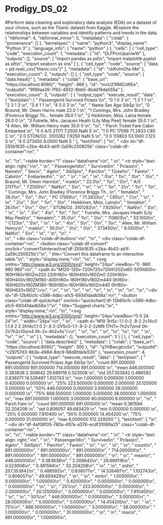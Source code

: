 # Prodigy_DS_02
#Perform data cleaning and exploratory data analysis (EDA) on a dataset of your choice, such as the Titanic dataset from Kaggle. #Explore the relationships between variables and identify patterns and trends in the data.
{
  "nbformat": 4,
  "nbformat_minor": 0,
  "metadata": {
    "colab": {
      "provenance": []
    },
    "kernelspec": {
      "name": "python3",
      "display_name": "Python 3"
    },
    "language_info": {
      "name": "python"
    }
  },
  "cells": [
    {
      "cell_type": "code",
      "execution_count": 1,
      "metadata": {
        "id": "DLFPcnUpaUwW"
      },
      "outputs": [],
      "source": [
        "import pandas as pd\n",
        "import matplotlib.pyplot as plt\n",
        "import seaborn as sns"
      ]
    },
    {
      "cell_type": "code",
      "source": [
        "data = pd.read_csv(\"titanic.csv\")"
      ],
      "metadata": {
        "id": "ckKvImOfa-Me"
      },
      "execution_count": 2,
      "outputs": []
    },
    {
      "cell_type": "code",
      "source": [
        "data.head()"
      ],
      "metadata": {
        "colab": {
          "base_uri": "https://localhost:8080/",
          "height": 466
        },
        "id": "mvU21RMZcWEe",
        "outputId": "9f89aa26-7f92-4932-8bb5-4bdd19da055a"
      },
      "execution_count": 3,
      "outputs": [
        {
          "output_type": "execute_result",
          "data": {
            "text/plain": [
              "   PassengerId  Survived  Pclass  \\\n",
              "0            1         0       3   \n",
              "1            2         1       1   \n",
              "2            3         1       3   \n",
              "3            4         1       1   \n",
              "4            5         0       3   \n",
              "\n",
              "                                                Name     Sex   Age  SibSp  \\\n",
              "0                            Braund, Mr. Owen Harris    male  22.0      1   \n",
              "1  Cumings, Mrs. John Bradley (Florence Briggs Th...  female  38.0      1   \n",
              "2                             Heikkinen, Miss. Laina  female  26.0      0   \n",
              "3       Futrelle, Mrs. Jacques Heath (Lily May Peel)  female  35.0      1   \n",
              "4                           Allen, Mr. William Henry    male  35.0      0   \n",
              "\n",
              "   Parch            Ticket     Fare Cabin Embarked  \n",
              "0      0         A/5 21171   7.2500   NaN        S  \n",
              "1      0          PC 17599  71.2833   C85        C  \n",
              "2      0  STON/O2. 3101282   7.9250   NaN        S  \n",
              "3      0            113803  53.1000  C123        S  \n",
              "4      0            373450   8.0500   NaN        S  "
            ],
            "text/html": [
              "\n",
              "  <div id=\"df-255b1635-c2ba-4b43-ab1f-2a59c250825b\" class=\"colab-df-container\">\n",
              "    <div>\n",
              "<style scoped>\n",
              "    .dataframe tbody tr th:only-of-type {\n",
              "        vertical-align: middle;\n",
              "    }\n",
              "\n",
              "    .dataframe tbody tr th {\n",
              "        vertical-align: top;\n",
              "    }\n",
              "\n",
              "    .dataframe thead th {\n",
              "        text-align: right;\n",
              "    }\n",
              "</style>\n",
              "<table border=\"1\" class=\"dataframe\">\n",
              "  <thead>\n",
              "    <tr style=\"text-align: right;\">\n",
              "      <th></th>\n",
              "      <th>PassengerId</th>\n",
              "      <th>Survived</th>\n",
              "      <th>Pclass</th>\n",
              "      <th>Name</th>\n",
              "      <th>Sex</th>\n",
              "      <th>Age</th>\n",
              "      <th>SibSp</th>\n",
              "      <th>Parch</th>\n",
              "      <th>Ticket</th>\n",
              "      <th>Fare</th>\n",
              "      <th>Cabin</th>\n",
              "      <th>Embarked</th>\n",
              "    </tr>\n",
              "  </thead>\n",
              "  <tbody>\n",
              "    <tr>\n",
              "      <th>0</th>\n",
              "      <td>1</td>\n",
              "      <td>0</td>\n",
              "      <td>3</td>\n",
              "      <td>Braund, Mr. Owen Harris</td>\n",
              "      <td>male</td>\n",
              "      <td>22.0</td>\n",
              "      <td>1</td>\n",
              "      <td>0</td>\n",
              "      <td>A/5 21171</td>\n",
              "      <td>7.2500</td>\n",
              "      <td>NaN</td>\n",
              "      <td>S</td>\n",
              "    </tr>\n",
              "    <tr>\n",
              "      <th>1</th>\n",
              "      <td>2</td>\n",
              "      <td>1</td>\n",
              "      <td>1</td>\n",
              "      <td>Cumings, Mrs. John Bradley (Florence Briggs Th...</td>\n",
              "      <td>female</td>\n",
              "      <td>38.0</td>\n",
              "      <td>1</td>\n",
              "      <td>0</td>\n",
              "      <td>PC 17599</td>\n",
              "      <td>71.2833</td>\n",
              "      <td>C85</td>\n",
              "      <td>C</td>\n",
              "    </tr>\n",
              "    <tr>\n",
              "      <th>2</th>\n",
              "      <td>3</td>\n",
              "      <td>1</td>\n",
              "      <td>3</td>\n",
              "      <td>Heikkinen, Miss. Laina</td>\n",
              "      <td>female</td>\n",
              "      <td>26.0</td>\n",
              "      <td>0</td>\n",
              "      <td>0</td>\n",
              "      <td>STON/O2. 3101282</td>\n",
              "      <td>7.9250</td>\n",
              "      <td>NaN</td>\n",
              "      <td>S</td>\n",
              "    </tr>\n",
              "    <tr>\n",
              "      <th>3</th>\n",
              "      <td>4</td>\n",
              "      <td>1</td>\n",
              "      <td>1</td>\n",
              "      <td>Futrelle, Mrs. Jacques Heath (Lily May Peel)</td>\n",
              "      <td>female</td>\n",
              "      <td>35.0</td>\n",
              "      <td>1</td>\n",
              "      <td>0</td>\n",
              "      <td>113803</td>\n",
              "      <td>53.1000</td>\n",
              "      <td>C123</td>\n",
              "      <td>S</td>\n",
              "    </tr>\n",
              "    <tr>\n",
              "      <th>4</th>\n",
              "      <td>5</td>\n",
              "      <td>0</td>\n",
              "      <td>3</td>\n",
              "      <td>Allen, Mr. William Henry</td>\n",
              "      <td>male</td>\n",
              "      <td>35.0</td>\n",
              "      <td>0</td>\n",
              "      <td>0</td>\n",
              "      <td>373450</td>\n",
              "      <td>8.0500</td>\n",
              "      <td>NaN</td>\n",
              "      <td>S</td>\n",
              "    </tr>\n",
              "  </tbody>\n",
              "</table>\n",
              "</div>\n",
              "    <div class=\"colab-df-buttons\">\n",
              "\n",
              "  <div class=\"colab-df-container\">\n",
              "    <button class=\"colab-df-convert\" onclick=\"convertToInteractive('df-255b1635-c2ba-4b43-ab1f-2a59c250825b')\"\n",
              "            title=\"Convert this dataframe to an interactive table.\"\n",
              "            style=\"display:none;\">\n",
              "\n",
              "  <svg xmlns=\"http://www.w3.org/2000/svg\" height=\"24px\" viewBox=\"0 -960 960 960\">\n",
              "    <path d=\"M120-120v-720h720v720H120Zm60-500h600v-160H180v160Zm220 220h160v-160H400v160Zm0 220h160v-160H400v160ZM180-400h160v-160H180v160Zm440 0h160v-160H620v160ZM180-180h160v-160H180v160Zm440 0h160v-160H620v160Z\"/>\n",
              "  </svg>\n",
              "    </button>\n",
              "\n",
              "  <style>\n",
              "    .colab-df-container {\n",
              "      display:flex;\n",
              "      gap: 12px;\n",
              "    }\n",
              "\n",
              "    .colab-df-convert {\n",
              "      background-color: #E8F0FE;\n",
              "      border: none;\n",
              "      border-radius: 50%;\n",
              "      cursor: pointer;\n",
              "      display: none;\n",
              "      fill: #1967D2;\n",
              "      height: 32px;\n",
              "      padding: 0 0 0 0;\n",
              "      width: 32px;\n",
              "    }\n",
              "\n",
              "    .colab-df-convert:hover {\n",
              "      background-color: #E2EBFA;\n",
              "      box-shadow: 0px 1px 2px rgba(60, 64, 67, 0.3), 0px 1px 3px 1px rgba(60, 64, 67, 0.15);\n",
              "      fill: #174EA6;\n",
              "    }\n",
              "\n",
              "    .colab-df-buttons div {\n",
              "      margin-bottom: 4px;\n",
              "    }\n",
              "\n",
              "    [theme=dark] .colab-df-convert {\n",
              "      background-color: #3B4455;\n",
              "      fill: #D2E3FC;\n",
              "    }\n",
              "\n",
              "    [theme=dark] .colab-df-convert:hover {\n",
              "      background-color: #434B5C;\n",
              "      box-shadow: 0px 1px 3px 1px rgba(0, 0, 0, 0.15);\n",
              "      filter: drop-shadow(0px 1px 2px rgba(0, 0, 0, 0.3));\n",
              "      fill: #FFFFFF;\n",
              "    }\n",
              "  </style>\n",
              "\n",
              "    <script>\n",
              "      const buttonEl =\n",
              "        document.querySelector('#df-255b1635-c2ba-4b43-ab1f-2a59c250825b button.colab-df-convert');\n",
              "      buttonEl.style.display =\n",
              "        google.colab.kernel.accessAllowed ? 'block' : 'none';\n",
              "\n",
              "      async function convertToInteractive(key) {\n",
              "        const element = document.querySelector('#df-255b1635-c2ba-4b43-ab1f-2a59c250825b');\n",
              "        const dataTable =\n",
              "          await google.colab.kernel.invokeFunction('convertToInteractive',\n",
              "                                                    [key], {});\n",
              "        if (!dataTable) return;\n",
              "\n",
              "        const docLinkHtml = 'Like what you see? Visit the ' +\n",
              "          '<a target=\"_blank\" href=https://colab.research.google.com/notebooks/data_table.ipynb>data table notebook</a>'\n",
              "          + ' to learn more about interactive tables.';\n",
              "        element.innerHTML = '';\n",
              "        dataTable['output_type'] = 'display_data';\n",
              "        await google.colab.output.renderOutput(dataTable, element);\n",
              "        const docLink = document.createElement('div');\n",
              "        docLink.innerHTML = docLinkHtml;\n",
              "        element.appendChild(docLink);\n",
              "      }\n",
              "    </script>\n",
              "  </div>\n",
              "\n",
              "\n",
              "<div id=\"df-12b60cfc-c586-4dbc-a1c5-69341dadb58a\">\n",
              "  <button class=\"colab-df-quickchart\" onclick=\"quickchart('df-12b60cfc-c586-4dbc-a1c5-69341dadb58a')\"\n",
              "            title=\"Suggest charts.\"\n",
              "            style=\"display:none;\">\n",
              "\n",
              "<svg xmlns=\"http://www.w3.org/2000/svg\" height=\"24px\"viewBox=\"0 0 24 24\"\n",
              "     width=\"24px\">\n",
              "    <g>\n",
              "        <path d=\"M19 3H5c-1.1 0-2 .9-2 2v14c0 1.1.9 2 2 2h14c1.1 0 2-.9 2-2V5c0-1.1-.9-2-2-2zM9 17H7v-7h2v7zm4 0h-2V7h2v10zm4 0h-2v-4h2v4z\"/>\n",
              "    </g>\n",
              "</svg>\n",
              "  </button>\n",
              "\n",
              "<style>\n",
              "  .colab-df-quickchart {\n",
              "    background-color: #E8F0FE;\n",
              "    border: none;\n",
              "    border-radius: 50%;\n",
              "    cursor: pointer;\n",
              "    display: none;\n",
              "    fill: #1967D2;\n",
              "    height: 32px;\n",
              "    padding: 0 0 0 0;\n",
              "    width: 32px;\n",
              "  }\n",
              "\n",
              "  .colab-df-quickchart:hover {\n",
              "    background-color: #E2EBFA;\n",
              "    box-shadow: 0px 1px 2px rgba(60, 64, 67, 0.3), 0px 1px 3px 1px rgba(60, 64, 67, 0.15);\n",
              "    fill: #174EA6;\n",
              "  }\n",
              "\n",
              "  [theme=dark] .colab-df-quickchart {\n",
              "    background-color: #3B4455;\n",
              "    fill: #D2E3FC;\n",
              "  }\n",
              "\n",
              "  [theme=dark] .colab-df-quickchart:hover {\n",
              "    background-color: #434B5C;\n",
              "    box-shadow: 0px 1px 3px 1px rgba(0, 0, 0, 0.15);\n",
              "    filter: drop-shadow(0px 1px 2px rgba(0, 0, 0, 0.3));\n",
              "    fill: #FFFFFF;\n",
              "  }\n",
              "</style>\n",
              "\n",
              "  <script>\n",
              "    async function quickchart(key) {\n",
              "      const charts = await google.colab.kernel.invokeFunction(\n",
              "          'suggestCharts', [key], {});\n",
              "    }\n",
              "    (() => {\n",
              "      let quickchartButtonEl =\n",
              "        document.querySelector('#df-12b60cfc-c586-4dbc-a1c5-69341dadb58a button');\n",
              "      quickchartButtonEl.style.display =\n",
              "        google.colab.kernel.accessAllowed ? 'block' : 'none';\n",
              "    })();\n",
              "  </script>\n",
              "</div>\n",
              "    </div>\n",
              "  </div>\n"
            ]
          },
          "metadata": {},
          "execution_count": 3
        }
      ]
    },
    {
      "cell_type": "code",
      "source": [
        "data.describe()"
      ],
      "metadata": {
        "colab": {
          "base_uri": "https://localhost:8080/",
          "height": 300
        },
        "id": "q7HBwcgtcxSn",
        "outputId": "c29757d3-8b3e-4984-8dc9-68d8fda1e530"
      },
      "execution_count": 4,
      "outputs": [
        {
          "output_type": "execute_result",
          "data": {
            "text/plain": [
              "       PassengerId    Survived      Pclass         Age       SibSp  \\\n",
              "count   891.000000  891.000000  891.000000  714.000000  891.000000   \n",
              "mean    446.000000    0.383838    2.308642   29.699118    0.523008   \n",
              "std     257.353842    0.486592    0.836071   14.526497    1.102743   \n",
              "min       1.000000    0.000000    1.000000    0.420000    0.000000   \n",
              "25%     223.500000    0.000000    2.000000   20.125000    0.000000   \n",
              "50%     446.000000    0.000000    3.000000   28.000000    0.000000   \n",
              "75%     668.500000    1.000000    3.000000   38.000000    1.000000   \n",
              "max     891.000000    1.000000    3.000000   80.000000    8.000000   \n",
              "\n",
              "            Parch        Fare  \n",
              "count  891.000000  891.000000  \n",
              "mean     0.381594   32.204208  \n",
              "std      0.806057   49.693429  \n",
              "min      0.000000    0.000000  \n",
              "25%      0.000000    7.910400  \n",
              "50%      0.000000   14.454200  \n",
              "75%      0.000000   31.000000  \n",
              "max      6.000000  512.329200  "
            ],
            "text/html": [
              "\n",
              "  <div id=\"df-4af08f05-780a-497a-a376-ecdf31069a25\" class=\"colab-df-container\">\n",
              "    <div>\n",
              "<style scoped>\n",
              "    .dataframe tbody tr th:only-of-type {\n",
              "        vertical-align: middle;\n",
              "    }\n",
              "\n",
              "    .dataframe tbody tr th {\n",
              "        vertical-align: top;\n",
              "    }\n",
              "\n",
              "    .dataframe thead th {\n",
              "        text-align: right;\n",
              "    }\n",
              "</style>\n",
              "<table border=\"1\" class=\"dataframe\">\n",
              "  <thead>\n",
              "    <tr style=\"text-align: right;\">\n",
              "      <th></th>\n",
              "      <th>PassengerId</th>\n",
              "      <th>Survived</th>\n",
              "      <th>Pclass</th>\n",
              "      <th>Age</th>\n",
              "      <th>SibSp</th>\n",
              "      <th>Parch</th>\n",
              "      <th>Fare</th>\n",
              "    </tr>\n",
              "  </thead>\n",
              "  <tbody>\n",
              "    <tr>\n",
              "      <th>count</th>\n",
              "      <td>891.000000</td>\n",
              "      <td>891.000000</td>\n",
              "      <td>891.000000</td>\n",
              "      <td>714.000000</td>\n",
              "      <td>891.000000</td>\n",
              "      <td>891.000000</td>\n",
              "      <td>891.000000</td>\n",
              "    </tr>\n",
              "    <tr>\n",
              "      <th>mean</th>\n",
              "      <td>446.000000</td>\n",
              "      <td>0.383838</td>\n",
              "      <td>2.308642</td>\n",
              "      <td>29.699118</td>\n",
              "      <td>0.523008</td>\n",
              "      <td>0.381594</td>\n",
              "      <td>32.204208</td>\n",
              "    </tr>\n",
              "    <tr>\n",
              "      <th>std</th>\n",
              "      <td>257.353842</td>\n",
              "      <td>0.486592</td>\n",
              "      <td>0.836071</td>\n",
              "      <td>14.526497</td>\n",
              "      <td>1.102743</td>\n",
              "      <td>0.806057</td>\n",
              "      <td>49.693429</td>\n",
              "    </tr>\n",
              "    <tr>\n",
              "      <th>min</th>\n",
              "      <td>1.000000</td>\n",
              "      <td>0.000000</td>\n",
              "      <td>1.000000</td>\n",
              "      <td>0.420000</td>\n",
              "      <td>0.000000</td>\n",
              "      <td>0.000000</td>\n",
              "      <td>0.000000</td>\n",
              "    </tr>\n",
              "    <tr>\n",
              "      <th>25%</th>\n",
              "      <td>223.500000</td>\n",
              "      <td>0.000000</td>\n",
              "      <td>2.000000</td>\n",
              "      <td>20.125000</td>\n",
              "      <td>0.000000</td>\n",
              "      <td>0.000000</td>\n",
              "      <td>7.910400</td>\n",
              "    </tr>\n",
              "    <tr>\n",
              "      <th>50%</th>\n",
              "      <td>446.000000</td>\n",
              "      <td>0.000000</td>\n",
              "      <td>3.000000</td>\n",
              "      <td>28.000000</td>\n",
              "      <td>0.000000</td>\n",
              "      <td>0.000000</td>\n",
              "      <td>14.454200</td>\n",
              "    </tr>\n",
              "    <tr>\n",
              "      <th>75%</th>\n",
              "      <td>668.500000</td>\n",
              "      <td>1.000000</td>\n",
              "      <td>3.000000</td>\n",
              "      <td>38.000000</td>\n",
              "      <td>1.000000</td>\n",
              "      <td>0.000000</td>\n",
              "      <td>31.000000</td>\n",
              "    </tr>\n",
              "    <tr>\n",
              "      <th>max</th>\n",
              "      <td>891.000000</td>\n",
              "      <td>1.000000</td>\n",
